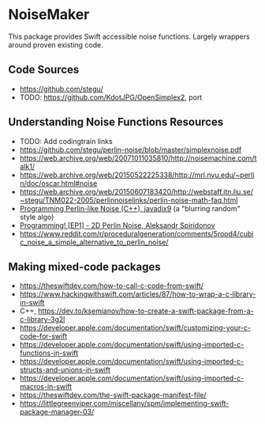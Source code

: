 # NoiseMaker

This package provides Swift accessible noise functions. Largely wrappers around proven existing code. 


## Code Sources
- https://github.com/stegu/
- TODO: https://github.com/KdotJPG/OpenSimplex2, port


## Understanding Noise Functions Resources 
- TODO: Add codingtrain links
- https://github.com/stegu/perlin-noise/blob/master/simplexnoise.pdf
- https://web.archive.org/web/20071011035810/http://noisemachine.com/talk1/
- https://web.archive.org/web/20150522225338/http://mrl.nyu.edu/~perlin/doc/oscar.html#noise
- https://web.archive.org/web/20150607183420/http://webstaff.itn.liu.se/~stegu/TNM022-2005/perlinnoiselinks/perlin-noise-math-faq.html
- [Programming Perlin-like Noise (C++), javadix9](https://www.youtube.com/watch?v=6-0UaeJBumA) (a "blurring random" style algo)
- [Programming! [EP1] - 2D Perlin Noise, Aleksandr Spiridonov](https://www.youtube.com/watch?v=Or19ilef4wE)
- https://www.reddit.com/r/proceduralgeneration/comments/5rood4/cubic_noise_a_simple_alternative_to_perlin_noise/

## Making mixed-code packages
- https://theswiftdev.com/how-to-call-c-code-from-swift/
- https://www.hackingwithswift.com/articles/87/how-to-wrap-a-c-library-in-swift
- C++, https://dev.to/ksemianov/how-to-create-a-swift-package-from-a-c-library-3g2l
- https://developer.apple.com/documentation/swift/customizing-your-c-code-for-swift
- https://developer.apple.com/documentation/swift/using-imported-c-functions-in-swift
- https://developer.apple.com/documentation/swift/using-imported-c-structs-and-unions-in-swift
- https://developer.apple.com/documentation/swift/using-imported-c-macros-in-swift
- https://theswiftdev.com/the-swift-package-manifest-file/
- https://littlegreenviper.com/miscellany/spm/implementing-swift-package-manager-03/
